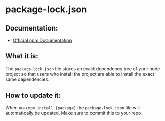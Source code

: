 # package-lock.json

## Documentation:
- [Official npm Documentation](https://docs.npmjs.com/cli/v9/configuring-npm/package-lock-json)

## What it is:
The `package-lock.json` file stores an exact dependency tree of your node project so that users who install the project are able to install the exact same dependencies.

## How to update it:
When you `npm install {package}` the `package-lock.json` file will automatically be updated. Make sure to commit this to your repo.
